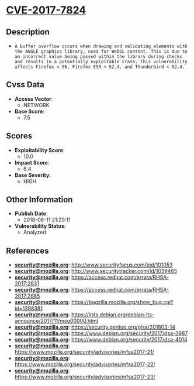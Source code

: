 
# [CVE-2017-7824](http://www.securityfocus.com/bid/101053)

## Description

- `A buffer overflow occurs when drawing and validating elements with the ANGLE graphics library, used for WebGL content. This is due to an incorrect value being passed within the library during checks and results in a potentially exploitable crash. This vulnerability affects Firefox < 56, Firefox ESR < 52.4, and Thunderbird < 52.4.`

## Cvss Data

- **Access Vector**:
  - NETWORK
- **Base Score**:
  - 7.5

## Scores

- **Exploitability Score**:
  - 10.0
- **Impact Score**:
  - 6.4
- **Base Severity**:
  - HIGH

## Other Information

- **Publish Date**:
  - 2018-06-11 21:29:11
- **Vulnerability Status**:
  - Analyzed

## References

- **security@mozilla.org**: http://www.securityfocus.com/bid/101053
- **security@mozilla.org**: http://www.securitytracker.com/id/1039465
- **security@mozilla.org**: https://access.redhat.com/errata/RHSA-2017:2831
- **security@mozilla.org**: https://access.redhat.com/errata/RHSA-2017:2885
- **security@mozilla.org**: https://bugzilla.mozilla.org/show_bug.cgi?id=1398381
- **security@mozilla.org**: https://lists.debian.org/debian-lts-announce/2017/11/msg00000.html
- **security@mozilla.org**: https://security.gentoo.org/glsa/201803-14
- **security@mozilla.org**: https://www.debian.org/security/2017/dsa-3987
- **security@mozilla.org**: https://www.debian.org/security/2017/dsa-4014
- **security@mozilla.org**: https://www.mozilla.org/security/advisories/mfsa2017-21/
- **security@mozilla.org**: https://www.mozilla.org/security/advisories/mfsa2017-22/
- **security@mozilla.org**: https://www.mozilla.org/security/advisories/mfsa2017-23/
